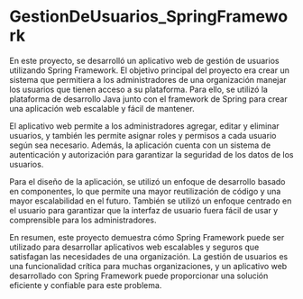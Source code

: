 # GestionDeUsuarios_SpringFramework

En este proyecto, se desarrolló un aplicativo web de gestión de usuarios utilizando Spring Framework. El objetivo principal del proyecto era crear un sistema que permitiera a los administradores de una organización manejar los usuarios que tienen acceso a su plataforma. Para ello, se utilizó la plataforma de desarrollo Java junto con el framework de Spring para crear una aplicación web escalable y fácil de mantener.

El aplicativo web permite a los administradores agregar, editar y eliminar usuarios, y también les permite asignar roles y permisos a cada usuario según sea necesario. Además, la aplicación cuenta con un sistema de autenticación y autorización para garantizar la seguridad de los datos de los usuarios.

Para el diseño de la aplicación, se utilizó un enfoque de desarrollo basado en componentes, lo que permite una mayor reutilización de código y una mayor escalabilidad en el futuro. También se utilizó un enfoque centrado en el usuario para garantizar que la interfaz de usuario fuera fácil de usar y comprensible para los administradores.

En resumen, este proyecto demuestra cómo Spring Framework puede ser utilizado para desarrollar aplicativos web escalables y seguros que satisfagan las necesidades de una organización. La gestión de usuarios es una funcionalidad crítica para muchas organizaciones, y un aplicativo web desarrollado con Spring Framework puede proporcionar una solución eficiente y confiable para este problema.
